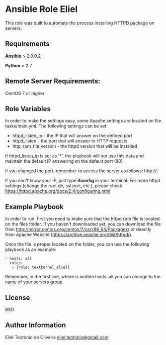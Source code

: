 Ansible Role Eliel
=========

This role was built to automate the process installing HTTPD package on servers.

Requirements
------------

**Ansible** > 2.0.0.2

**Python** > 2.7

Remote Server Requirements:
--------------
CentOS 7 or higher


Role Variables
--------------

In order to make the settings easy, some Apache settings are located on file tasks/main.yml.
The following settings can be set:
- httpd_listen_ip - the IP that will answer on the defined port
- httpd_listen - the port that will answer to HTTP requests
- http_rpm_file_version - the httpd version that will be installed

If httpd_listen_ip is set as '*', the playbook will not use this data and maintain the default IP answering
on the default port (80)

If you changed the port, remember to access the server as follows:
http://<your IP>:<port set>

If you don't know your IP, just type **ifconfig** in your terminal.
For more httpd settings (change the root dir, ssl port, etc.), please check https://httpd.apache.org/docs/2.4/configuring.html

Example Playbook
----------------

In order to run, first you need to make sure that the httpd rpm file is located on the files folder. If you haven't downloaded yet, you can download the file from http://mirror.centos.org/centos/7/os/x86_64/Packages/ or directly from Apache Website (https://archive.apache.org/dist/httpd/).

Once the file is proper located on the folder, you can use the following playbook as an example:
```---
- hosts: all
  roles:
   - {role: textkernel_eliel}
   ```

Remember, in the first line, where is written hosts: all you can change to the name of your servers group.

License
-------

BSD

Author Information
------------------

Eliel Teotonio de Oliveira
eliel.teotonio@gmail.com

